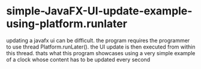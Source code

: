 # simple-JavaFX-UI-update-example-using-platform.runlater
updating a javafx ui can be difficult. the program requires the programmer to use thread Platform.runLater(). 
the UI update is then executed from within this thread. thats what this program showcases using a very simple example of
a clock whose content has to be updated every second
